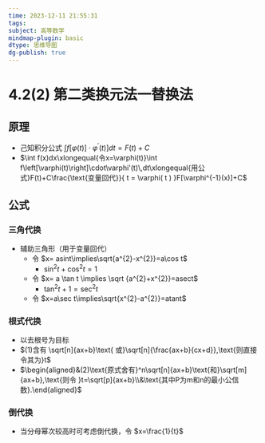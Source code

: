 ```yaml
---
time: 2023-12-11 21:55:31
tags:
subject: 高等数学
mindmap-plugin: basic
dtype: 思维导图
dg-publish: true
---
```

# 4.2(2) 第二类换元法一替换法
## 原理
- 己知积分公式 $\int f[\varphi(t)]\cdot\varphi^{\prime}(t)]dt=F(t)+C$
- $\int f(x)dx\xlongequal{令x=\varphi(t)}\int f\left[\varphi(t)\right]\cdot\varphi'(t)\,dt\xlongequal{用公式}F(t)+C\frac{\text{变量回代}}{ t = \varphi( t ) }F[\varphi^{-1}(x)]+C$
## 公式
### 三角代换
- 辅助三角形（用于变量回代）
	- 令 $x= asint\implies\sqrt{a^{2}-x^{2}}=a\cos t$   
		- $\sin^2t+\cos^2t=1$
	- 令 $x= a \tan t \implies \sqrt {a^{2}+x^{2}}=asect$
		- $\tan^2t+1=\sec^2t$
	- 令 $x=a\sec t\implies\sqrt{x^{2}-a^{2}}=atant$

### 根式代换
- 以去根号为目标
- $(1)含有 \sqrt[n]{ax+b}\text{ 或}\sqrt[n]{\frac{ax+b}{cx+d}},\text{则直接令其为}t$
- $\begin{aligned}&(2)\text{原式舍有}^n\sqrt[n]{ax+b}\text{和}\sqrt[m]{ax+b},\text{则令 }t=\sqrt[p]{ax+b}\\&\text{其中P为m和n的最小公信数}.\end{aligned}$

### 倒代换
- 当分母幂次较高时可考虑倒代换，令 $x=\frac{1}{t}$
